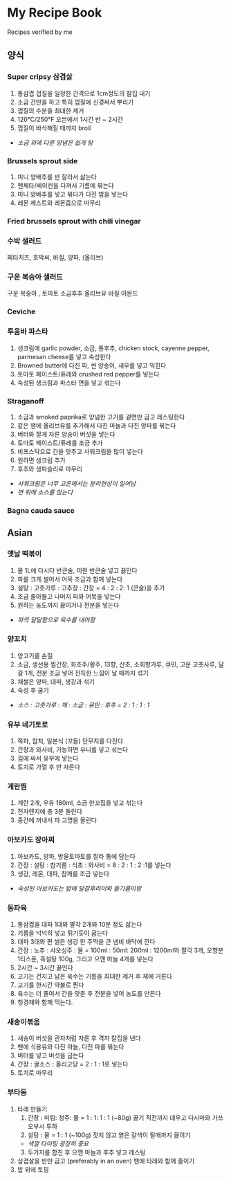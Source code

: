 # My Recipe Book
Recipes verified by me

## 양식
### Super cripsy 삼겹살
1. 통삼겹 껍질을 일정한 간격으로 1cm정도의 칼집 내기
2. 소금 간만을 하고 특히 껍질에 신경써서 뿌리기
3. 껍질의 수분을 최대한 제거
4. 120°C/250°F 오븐에서 1시간 반 ~ 2시간
5. 껍질이 바삭해질 때까지 broil

* *소금 외에 다른 양념은 쉽게 탐*

### Brussels sprout side
1. 미니 양배추를 반 잘라서 삶는다
2. 펜체타/베이컨을 다져서 기름에 볶는다
3. 미니 양배추를 넣고 볶다가 다진 밤을 넣는다
4. 레몬 제스트와 레몬즙으로 마무리

### Fried brussels sprout with chili vinegar

### 수박 샐러드
페타치즈, 호박씨, 바질, 양파, (올리브)

### 구운 복숭아 샐러드
구운 복숭아 , 토마토 소금후추 올리브유 바질 아몬드

### Ceviche

### 투움바 파스타
1. 생크림에 garlic powder, 소금, 통후추, chicken stock, cayenne pepper, parmesan cheese를 넣고 숙성한다
2. Browned butter에 다진 파, 썬 양송이, 새우를 넣고 익힌다
3. 토마토 페이스트/퓨레와 crushed red pepper를 넣는다
4. 숙성된 생크림과 파스타 면을 넣고 섞는다

### Straganoff
1. 소금과 smoked paprika로 양념한 고기를 겉면만 굽고 레스팅한다
2. 같은 팬에 올리브유를 추가해서 다진 마늘과 다진 양파를 볶는다
3. 버터와 잘게 자른 양송이 버섯을 넣는다
4. 토마토 페이스트/퓨레를 조금 추가
5. 비프스탁으로 간을 맞추고 사워크림을 많이 넣는다
6. 원하면 생크림 추가
7. 후추와 생파슬리로 마무리

* *사워크림은 너무 고온에서는 분리현상이 일어남*
* *면 위에 소스를 얹는다*

### Bagna cauda sauce


## Asian
### 옛날 떡볶이
1. 물 1L에 다시다 반큰술, 미원 반큰술 넣고 끓인다
2. 파를 크게 썰어서 어묵 조금과 함께 넣는다
3. 설탕 : 고춧가루 : 고추장 : 간장 = 4 : 2 : 2: 1 (큰술)을 추가
4. 조금 졸아들고 나머지 파와 어묵을 넣는다
5. 원하는 농도까지 끓이거나 전분을 넣는다
* *파의 달달함으로 육수를 내야함*

### 양꼬치
1. 양고기를 손질
2. 소금, 생선용 찜간장, 화조주/황주, 13향, 산초, 소회향가루, 큐민, 고운 고춧사루, 달걀 1개, 전분 조금 넣어 진득한 느낌이 날 때까지 섞기
3. 채썰은 양파, 대파, 생강과 섞기
4. 숙성 후 굽기
* *소스 : 고춧가루 : 깨 : 소금 : 큐민 : 후추 = 2 : 1 : 1 : 1*

### 유부 네기토로
1. 쪽파, 참치, 일본식 (꼬들) 단무지를 다진다
2. 간장과 와사비, 가능하면 우니를 넣고 섞는다
3. 김에 싸서 유부에 넣는다
4. 토치로 가열 후 반 자른다
 
### 계란찜
1. 계란 2개, 우유 180ml, 소금 한꼬집을 넣고 섞는다
2. 전자렌지에 총 3분 돌린다
3. 중간에 꺼내서 파 고명을 올린다

### 아보카도 장아찌
1. 아보카도, 양파, 방울토마토를 잘라 통에 담는다
2. 간장 : 설탕 : 참기름 : 식초 : 와사비 = 8 : 2 : 1 : 2 :1를 넣는다
3. 생강, 레몬, 대파, 참깨를 조금 넣는다

* *숙성된 아보카도는 밥에 달걀후라이와 들기름이랑*

### 동파육
1. 통삼겹을 대파 1대와 팔각 2개와 10분 정도 삶는다
2. 기름을 넉넉히 넣고 튀기듯이 굽는다
3. 대파 3대와 편 썰은 생강 한 주먹을 큰 냄비 바닥에 깐다
4. 간장 : 노추 : 샤오싱주 : 물 = 100ml : 50ml: 200ml : 1200ml와 팔각 3개, 오향분 1티스푼, 흑설탕 100g, 그리고 으깬 마늘 4개를 넣는다
5. 2시간 ~ 3시간 끓인다
6. 고기는 건지고 남은 육수는 기름을 최대한 제거 후 체에 거른다
7. 고기를 한시간 약불로 찐다
8. 육수는 더 졸여서 간을 맞춘 후 전분을 넣어 농도를 만든다
9. 청경채와 함께 먹는다.


### 새송이볶음
1. 새송이 버섯을 관자처럼 자른 후 격자 칼집을 낸다
2. 팬에 식용유와 다진 마늘, 다진 파를 볶는다
3. 버터를 넣고 버섯을 굽는다
4. 간장 : 굴소스 : 올리고당 = 2 : 1 : 1로 넣는다
5. 토치로 마무리

### 부타동
1. 타레 만들기
    1. 간장 : 미림: 청주: 물 = 1 : 1: 1 : 1 (~80g) 끓기 직전까지 데우고 다시마와 가쓰오부시 투하
    2. 설탕 : 물 = 1 : 1 (~100g) 젓지 않고 옅은 갈색이 될때까지 끓이기
    * *색깔 타이밍 굉장히 중요*
    3. 두가지를 합친 후 으깬 마늘과 후추 넣고 레스팅
2. 삼겹살을 반만 굽고 (preferably in an oven) 팬에 타레와 함께 졸이기
3. 밥 위에 토핑

